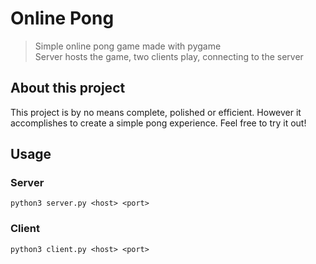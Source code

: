# Online Pong
> Simple online pong game made with pygame  
> Server hosts the game, two clients play, connecting to the server

## About this project
This project is by no means complete, polished or efficient.
However it accomplishes to create a simple pong experience. Feel free to try it out!

## Usage

### Server
`python3 server.py <host> <port>`

### Client
`python3 client.py <host> <port>`